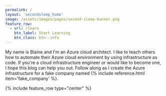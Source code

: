 ```yaml
---
permalink: /
layout: 'secondsleep_home'
image: /assets/images/pages/second-sleep-banner.png
feature_row:
  - url: /learn
    btn_label: Start Learning
    btn_class: btn--info
---
```

My name is Blaine and I'm an Azure cloud architect. I like to teach others how to automate their Azure cloud environment by using infrastructure as code. If you're a cloud infrastructure engineer or would like to become one, I hope this blog can help you out. Follow along as I create the Azure infrastructure for a fake company named {% include reference.html item='fake_company' %}.

{% include feature_row type="center" %}